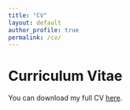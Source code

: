 ```yaml
---
title: "CV"
layout: default
author_profile: true
permalink: /cv/
---
```


# Curriculum Vitae

You can download my full CV [here](/acad-homepage.github.io/files/CV.pdf).
